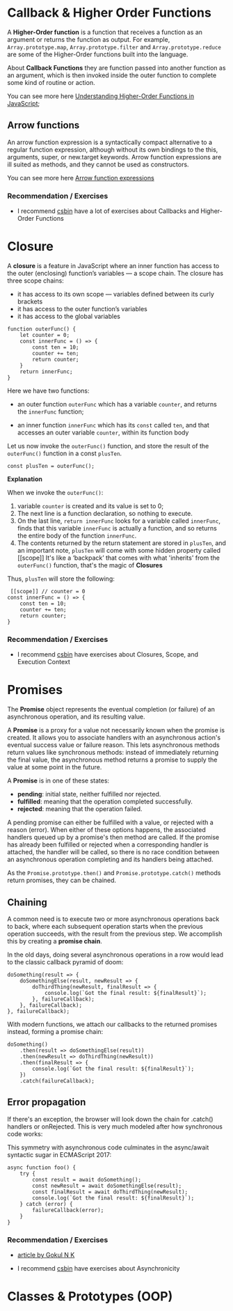 # Callback & Higher Order Functions

A **Higher-Order function** is a function that receives a function as an argument or returns the function as output.
For example, `Array.prototype.map`, `Array.prototype.filter` and `Array.prototype.reduce` are some of the Higher-Order functions built into the language.

About **Callback Functions** they are function passed into another function as an argument, which is then invoked inside the outer function to complete some kind of routine or action.

You can see more here [Understanding Higher-Order Functions in JavaScript](https://blog.bitsrc.io/understanding-higher-order-functions-in-javascript-75461803bad);

## Arrow functions
An arrow function expression is a syntactically compact alternative to a regular function expression, although without its own bindings to the this, arguments, super, or new.target keywords. Arrow function expressions are ill suited as methods, and they cannot be used as constructors. 

You can see more here [Arrow function expressions](https://developer.mozilla.org/en-US/docs/Web/JavaScript/Reference/Functions/Arrow_functions)

### Recommendation / Exercises
* I recommend [csbin](http://csbin.io/callbacks) have a lot of exercises about Callbacks and Higher-Order Functions

# Closure
A **closure** is a feature in JavaScript where an inner function has access to the outer (enclosing) function’s variables — a scope chain.
The closure has three scope chains:

* it has access to its own scope — variables defined between its curly brackets
* it has access to the outer function’s variables
* it has access to the global variables

```
function outerFunc() {
    let counter = 0;
    const innerFunc = () => {
        const ten = 10;
        counter += ten;
        return counter;
    }
    return innerFunc;
}
```

Here we have two functions:

* an outer function `outerFunc` which has a variable `counter`, and returns the `innerFunc` function;

* an inner function `innerFunc` which has its `const` called `ten`, and that accesses an outer variable `counter`, within its function body


Let us now invoke the `outerFunc()` function, and store the result of the `outerFunc()` function in a const `plusTen`. 
``` 
const plusTen = outerFunc();
```

**Explanation**

When we invoke the `outerFunc()`: 
1. variable `counter` is created and its value is set to 0;
2. The next line is a function declaration, so nothing to execute.
3. On the last line, `return innerFunc` looks for a variable called `innerFunc`, finds that this variable `innerFunc` is actually a function, and so returns the entire body of the function `innerFunc`.
4. The contents returned by the return statement are stored in `plusTen`, and an important note, `plusTen` will come with some hidden property called [[scope]] It's like a  ‘backpack’ that comes with what 'inherits' from the `outerFunc()` function, that's the magic of **Closures**

Thus, `plusTen` will store the following:
```
 [[scope]] // counter = 0
const innerFunc = () => {
    const ten = 10;
    counter += ten;
    return counter;
}
```

### Recommendation / Exercises
* I recommend [csbin](http://csbin.io/closures) have exercises about Closures, Scope, and Execution Context

# Promises
The **Promise** object represents the eventual completion (or failure) of an asynchronous operation, and its resulting value.

A **Promise** is a proxy for a value not necessarily known when the promise is created. It allows you to associate handlers with an asynchronous action's eventual success value or failure reason. This lets asynchronous methods return values like synchronous methods: instead of immediately returning the final value, the asynchronous method returns a promise to supply the value at some point in the future.

A **Promise** is in one of these states:

* **pending**: initial state, neither fulfilled nor rejected.
* **fulfilled**: meaning that the operation completed successfully.
* **rejected**: meaning that the operation failed.

A pending promise can either be fulfilled with a value, or rejected with a reason (error). When either of these options happens, the associated handlers queued up by a promise's then method are called. If the promise has already been fulfilled or rejected when a corresponding handler is attached, the handler will be called, so there is no race condition between an asynchronous operation completing and its handlers being attached.

As the `Promise.prototype.then()` and `Promise.prototype.catch()` methods return promises, they can be chained.

## Chaining
A common need is to execute two or more asynchronous operations back to back, where each subsequent operation starts when the previous operation succeeds, with the result from the previous step. We accomplish this by creating a **promise chain**.

In the old days, doing several asynchronous operations in a row would lead to the classic callback pyramid of doom:

```
doSomething(result => {
    doSomethingElse(result, newResult => {
        doThirdThing(newResult, finalResult => {
            console.log(`Got the final result: ${finalResult}`);
        }, failureCallback);
    }, failureCallback);
}, failureCallback);
```

With modern functions, we attach our callbacks to the returned promises instead, forming a promise chain:

```
doSomething()
    .then(result => doSomethingElse(result))
    .then(newResult => doThirdThing(newResult))
    .then(finalResult => {
        console.log(`Got the final result: ${finalResult}`);
    })
    .catch(failureCallback);
```

## Error propagation

If there's an exception, the browser will look down the chain for .catch() handlers or onRejected. This is very much modeled after how synchronous code works:

This symmetry with asynchronous code culminates in the async/await syntactic sugar in ECMAScript 2017:
```
async function foo() {
    try {
        const result = await doSomething();
        const newResult = await doSomethingElse(result);
        const finalResult = await doThirdThing(newResult);
        console.log(`Got the final result: ${finalResult}`);
    } catch (error) {
        failureCallback(error);
    }
}
```

### Recommendation / Exercises
* [article by Gokul N K](https://medium.com/better-programming/understanding-promises-in-javascript-13d99df067c1) 

* I recommend [csbin](http://csbin.io/async) have exercises about Asynchronicity

# Classes & Prototypes (OOP)




